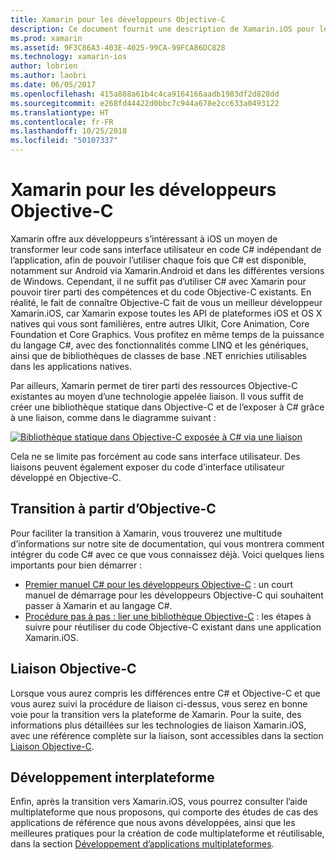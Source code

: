 ```yaml
---
title: Xamarin pour les développeurs Objective-C
description: Ce document fournit une description de Xamarin.iOS pour les développeurs Objective-C. Il fournit des liens vers des guides qui expliquent comment effectuer la transition d’Objective-C à C#, comment lier une bibliothèque Objective-C pour une utilisation dans C# et comment créer une application mobile multiplateforme.
ms.prod: xamarin
ms.assetid: 9F3C86A3-403E-4025-99CA-99FCA86DC828
ms.technology: xamarin-ios
author: lobrien
ms.author: laobri
ms.date: 06/05/2017
ms.openlocfilehash: 415a888a61b4c4ca9164166aadb1983df2d828dd
ms.sourcegitcommit: e268fd44422d0bbc7c944a678e2cc633a0493122
ms.translationtype: HT
ms.contentlocale: fr-FR
ms.lasthandoff: 10/25/2018
ms.locfileid: "50107337"
---
```

# <a name="xamarin-for-objective-c-developers"></a>Xamarin pour les développeurs Objective-C

Xamarin offre aux développeurs s’intéressant à iOS un moyen de transformer leur code sans interface utilisateur en code C# indépendant de l’application, afin de pouvoir l’utiliser chaque fois que C# est disponible, notamment sur Android via Xamarin.Android et dans les différentes versions de Windows. Cependant, il ne suffit pas d’utiliser C# avec Xamarin pour pouvoir tirer parti des compétences et du code Objective-C existants. En réalité, le fait de connaître Objective-C fait de vous un meilleur développeur Xamarin.iOS, car Xamarin expose toutes les API de plateformes iOS et OS X natives qui vous sont familières, entre autres UIkit, Core Animation, Core Foundation et Core Graphics. Vous profitez en même temps de la puissance du langage C#, avec des fonctionnalités comme LINQ et les génériques, ainsi que de bibliothèques de classes de base .NET enrichies utilisables dans les applications natives.

Par ailleurs, Xamarin permet de tirer parti des ressources Objective-C existantes au moyen d’une technologie appelée liaison. Il vous suffit de créer une bibliothèque statique dans Objective-C et de l’exposer à C# grâce à une liaison, comme dans le diagramme suivant :

 [![](images/01-bindings.png "Bibliothèque statique dans Objective-C exposée à C# via une liaison")](images/01-bindings.png#lightbox)

Cela ne se limite pas forcément au code sans interface utilisateur. Des liaisons peuvent également exposer du code d’interface utilisateur développé en Objective-C.

## <a name="transitioning-from-objective-c"></a>Transition à partir d’Objective-C

Pour faciliter la transition à Xamarin, vous trouverez une multitude d’informations sur notre site de documentation, qui vous montrera comment intégrer du code C# avec ce que vous connaissez déjà. Voici quelques liens importants pour bien démarrer :

-   [Premier manuel C# pour les développeurs Objective-C](primer.md) : un court manuel de démarrage pour les développeurs Objective-C qui souhaitent passer à Xamarin et au langage C#. 
-   [Procédure pas à pas : lier une bibliothèque Objective-C](~/ios/platform/binding-objective-c/walkthrough.md) : les étapes à suivre pour réutiliser du code Objective-C existant dans une application Xamarin.iOS. 


## <a name="binding-objective-c"></a>Liaison Objective-C

Lorsque vous aurez compris les différences entre C# et Objective-C et que vous aurez suivi la procédure de liaison ci-dessus, vous serez en bonne voie pour la transition vers la plateforme de Xamarin. Pour la suite, des informations plus détaillées sur les technologies de liaison Xamarin.iOS, avec une référence complète sur la liaison, sont accessibles dans la section [Liaison Objective-C](~/ios/platform/binding-objective-c/index.md).

## <a name="cross-platform-development"></a>Développement interplateforme

Enfin, après la transition vers Xamarin.iOS, vous pourrez consulter l’aide multiplateforme que nous proposons, qui comporte des études de cas des applications de référence que nous avons développées, ainsi que les meilleures pratiques pour la création de code multiplateforme et réutilisable, dans la section [ Développement d’applications multiplateformes](~/cross-platform/app-fundamentals/building-cross-platform-applications/index.md).
